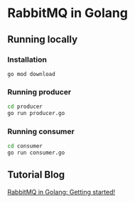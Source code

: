 # RabbitMQ in Golang

## Running locally

### Installation

```
go mod download
```

### Running producer

```bash
cd producer
go run producer.go
```

### Running consumer

```bash
cd consumer
go run consumer.go
```

## Tutorial Blog

[RabbitMQ in Golang: Getting started!](https://rohinivsenthil.medium.com/rabbitmq-in-golang-getting-started-34c65e6c7f92)
